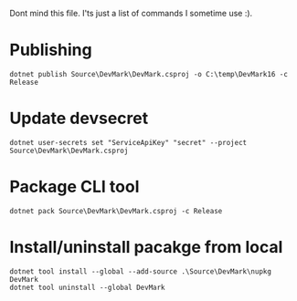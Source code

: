 Dont mind this file. I'ts just a list of commands I sometime use :).

# Publishing
```
dotnet publish Source\DevMark\DevMark.csproj -o C:\temp\DevMark16 -c Release
```

# Update devsecret
```
dotnet user-secrets set "ServiceApiKey" "secret" --project Source\DevMark\DevMark.csproj
```

# Package CLI tool
```
dotnet pack Source\DevMark\DevMark.csproj -c Release
```

# Install/uninstall pacakge from local
```
dotnet tool install --global --add-source .\Source\DevMark\nupkg DevMark
dotnet tool uninstall --global DevMark
```